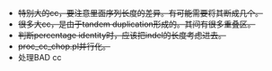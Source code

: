 * ~~特别大的cc，要注意里面序列长度的差异。有可能需要将其断成几个。~~
* ~~很多大cc，是由于tandem duplication形成的。其间有很多重叠区。~~
* ~~判断percentage identity时，应该把indel的长度考虑进去。~~
* ~~proc_cc_chop.pl并行化。~~
* 处理BAD cc
